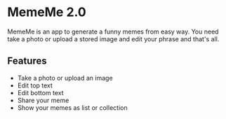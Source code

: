 # MemeMe 2.0
MemeMe is an app to generate a funny memes from easy way. You need take a photo or upload a stored image and edit your phrase and that's all.

## Features
- Take a photo or upload an image
- Edit top text
- Edit bottom text
- Share your meme
- Show your memes as list or collection

